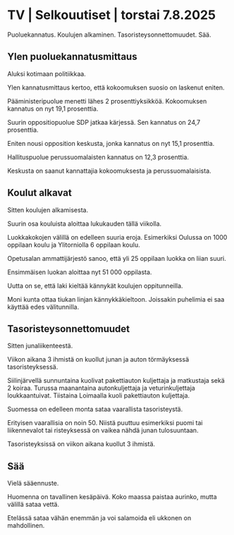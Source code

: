 # TV | Selkouutiset | torstai 7.8.2025

Puoluekannatus. Koulujen alkaminen. Tasoristeysonnettomuudet. Sää.

## Ylen puoluekannatusmittaus

Aluksi kotimaan politiikkaa.

Ylen kannatusmittaus kertoo, että kokoomuksen suosio on laskenut eniten.

Pääministeripuolue menetti lähes 2 prosenttiyksikköä. Kokoomuksen kannatus on nyt 19,1 prosenttia.

Suurin oppositiopuolue SDP jatkaa kärjessä. Sen kannatus on 24,7 prosenttia.

Eniten nousi opposition keskusta, jonka kannatus on nyt 15,1 prosenttia.

Hallituspuolue perussuomalaisten kannatus on 12,3 prosenttia.

Keskusta on saanut kannattajia kokoomuksesta ja perussuomalaisista.

## Koulut alkavat

Sitten koulujen alkamisesta.

Suurin osa kouluista aloittaa lukukauden tällä viikolla.

Luokkakokojen välillä on edelleen suuria eroja. Esimerkiksi Oulussa on 1000 oppilaan koulu ja Ylitorniolla 6 oppilaan koulu.

Opetusalan ammattijärjestö sanoo, että yli 25 oppilaan luokka on liian suuri.

Ensimmäisen luokan aloittaa nyt 51 000 oppilasta.

Uutta on se, että laki kieltää kännykät koulujen oppitunneilla.

Moni kunta ottaa tiukan linjan kännykkäkieltoon. Joissakin puhelimia ei saa käyttää edes välitunnilla.

## Tasoristeysonnettomuudet

Sitten junaliikenteestä.

Viikon aikana 3 ihmistä on kuollut junan ja auton törmäyksessä tasoristeyksessä.

Siilinjärvellä sunnuntaina kuolivat pakettiauton kuljettaja ja matkustaja sekä 2 koiraa. Turussa maanantaina autonkuljettaja ja veturinkuljettaja loukkaantuivat. Tiistaina Loimaalla kuoli pakettiauton kuljettaja.

Suomessa on edelleen monta sataa vaarallista tasoristeystä.

Erityisen vaarallisia on noin 50. Niistä puuttuu esimerkiksi puomi tai liikennevalot tai risteyksessä on vaikea nähdä junan tulosuuntaan.

Tasoristeyksissä on viikon aikana kuollut 3 ihmistä.

## Sää

Vielä sääennuste.

Huomenna on tavallinen kesäpäivä. Koko maassa paistaa aurinko, mutta välillä sataa vettä.

Etelässä sataa vähän enemmän ja voi salamoida eli ukkonen on mahdollinen.
